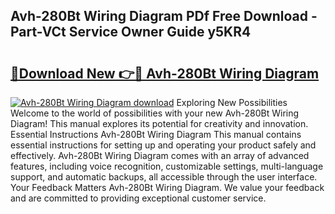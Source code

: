 ## Avh-280Bt Wiring Diagram PDf Free Download - Part-VCt Service Owner Guide y5KR4

# <h2><a href="http://dfo49p.blite.top/?on=Avh-280Bt+Wiring+Diagram">🔗Download New 👉🔴 Avh-280Bt Wiring Diagram</a></h2>

[![Avh-280Bt Wiring Diagram download](https://i.imgur.com/lujVjoI.png)](http://dfo49p.blite.top/?on=Avh-280Bt+Wiring+Diagram)
Exploring New Possibilities Welcome to the world of possibilities with your new Avh-280Bt Wiring Diagram! This manual explores its potential for creativity and innovation. Essential Instructions Avh-280Bt Wiring Diagram This manual contains essential instructions for setting up and operating your product safely and effectively. Avh-280Bt Wiring Diagram comes with an array of advanced features, including voice recognition, customizable settings, multi-language support, and automatic backups, all accessible through the user interface. Your Feedback Matters Avh-280Bt Wiring Diagram. We value your feedback and are committed to providing exceptional customer service.
